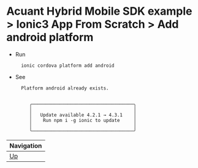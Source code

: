 # Acuant Hybrid Mobile SDK example > Ionic3 App From Scratch > Add android platform #

* Run

        ionic cordova platform add android

* See
        
        Platform android already exists.
        
        
           ╭─────────────────────────────────────╮
           │                                     │
           │   Update available 4.2.1 → 4.3.1    │
           │    Run npm i -g ionic to update     │
           │                                     │
           ╰─────────────────────────────────────╯
        
| Navigation |
| ---------- |
| [Up](../README.md) |
